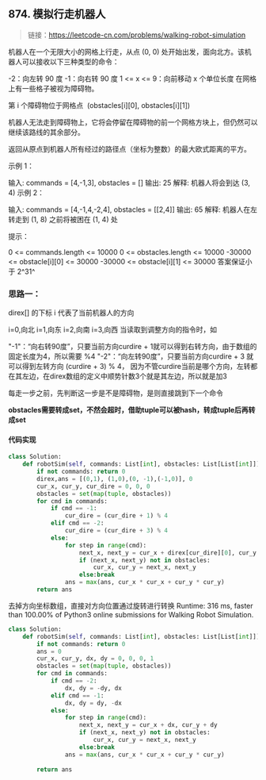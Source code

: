 ## 874. 模拟行走机器人
>链接：https://leetcode-cn.com/problems/walking-robot-simulation

机器人在一个无限大小的网格上行走，从点 (0, 0) 处开始出发，面向北方。该机器人可以接收以下三种类型的命令：

-2：向左转 90 度
-1：向右转 90 度
1 <= x <= 9：向前移动 x 个单位长度
在网格上有一些格子被视为障碍物。

第 i 个障碍物位于网格点  (obstacles[i][0], obstacles[i][1])

机器人无法走到障碍物上，它将会停留在障碍物的前一个网格方块上，但仍然可以继续该路线的其余部分。

返回从原点到机器人所有经过的路径点（坐标为整数）的最大欧式距离的平方。



示例 1：

输入: commands = [4,-1,3], obstacles = []
输出: 25
解释: 机器人将会到达 (3, 4)
示例 2：

输入: commands = [4,-1,4,-2,4], obstacles = [[2,4]]
输出: 65
解释: 机器人在左转走到 (1, 8) 之前将被困在 (1, 4) 处
 

提示：

0 <= commands.length <= 10000
0 <= obstacles.length <= 10000
-30000 <= obstacle[i][0] <= 30000
-30000 <= obstacle[i][1] <= 30000
答案保证小于 2^31^

### 思路一：
direx[] 的下标 i 代表了当前机器人的方向

i=0,向北
i=1,向东
i=2,向南
i=3,向西
当读取到调整方向的指令时，如

"-1"：“向右转90度”，只要当前方向curdire + 1就可以得到右转方向，由于数组的固定长度为4，所以需要 %4
"-2"：“向左转90度”，只要当前方向curdire + 3 就可以得到左转方向 (curdire + 3) % 4，
因为不管curdire当前是哪个方向，左转都在其左边，在direx数组的定义中顺势针数3个就是其左边，所以就是加3

每走一步之前，先判断这一步是不是障碍物，是则直接跳到下一个命令

**obstacles需要转成set，不然会超时，借助tuple可以被hash，转成tuple后再转成set**

#### 代码实现
```python
class Solution:
    def robotSim(self, commands: List[int], obstacles: List[List[int]]) -> int:
        if not commands: return 0
        direx,ans = [(0,1), (1,0),(0, -1),(-1,0)], 0
        cur_x, cur_y, cur_dire = 0, 0, 0
        obstacles = set(map(tuple, obstacles))
        for cmd in commands:
            if cmd == -1:
                cur_dire = (cur_dire + 1) % 4
            elif cmd == -2:
                cur_dire = (cur_dire + 3) % 4
            else:
                for step in range(cmd):
                    next_x, next_y = cur_x + direx[cur_dire][0], cur_y + direx[cur_dire][1]
                    if (next_x, next_y) not in obstacles:
                        cur_x, cur_y = next_x, next_y
                    else:break
                ans = max(ans, cur_x * cur_x + cur_y * cur_y)
        return ans
```

去掉方向坐标数组，直接对方向位置通过旋转进行转换
Runtime: 316 ms, faster than 100.00% of Python3 online submissions for Walking Robot Simulation.
```python
class Solution:
    def robotSim(self, commands: List[int], obstacles: List[List[int]]) -> int:
        if not commands: return 0
        ans = 0
        cur_x, cur_y, dx, dy = 0, 0, 0, 1
        obstacles = set(map(tuple, obstacles))
        for cmd in commands:
            if cmd == -2:
                dx, dy = -dy, dx
            elif cmd == -1:
                dx, dy = dy, -dx
            else:
                for step in range(cmd):
                    next_x, next_y = cur_x + dx, cur_y + dy
                    if (next_x, next_y) not in obstacles:
                        cur_x, cur_y = next_x, next_y
                    else:break
                ans = max(ans, cur_x * cur_x + cur_y * cur_y)
                
        return ans
```